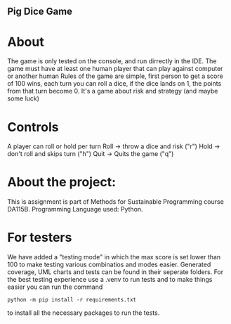 ## Pig Dice Game

# About

The game is only tested on the console, and run dirrectly in the IDE.
The game must have at least one human player that can play against computer or another human
Rules of the game are simple, first person to get a score of 100 wins, each turn you can roll a dice, if the dice lands on 1, the points from that turn become 0. It's a game about risk and strategy (and maybe some luck)

# Controls

A player can roll or hold per turn
Roll -> throw a dice and risk ("r")
Hold -> don't roll and skips turn ("h")
Quit -> Quits the game ("q")
 
# About the project:

This is assignment is part of Methods for Sustainable Programming course DA115B.
Programming Language used: Python.

# For testers

We have added a "testing mode" in which the max score is set lower than 100 to make testing various combinatios and modes easier.
Generated coverage, UML charts and tests can be found in their seperate folders. For the best testing experience use a .venv to run tests 
and to make things easier you can run the command 
```
python -m pip install -r requirements.txt
```
to install all the necessary packages to run the tests.
